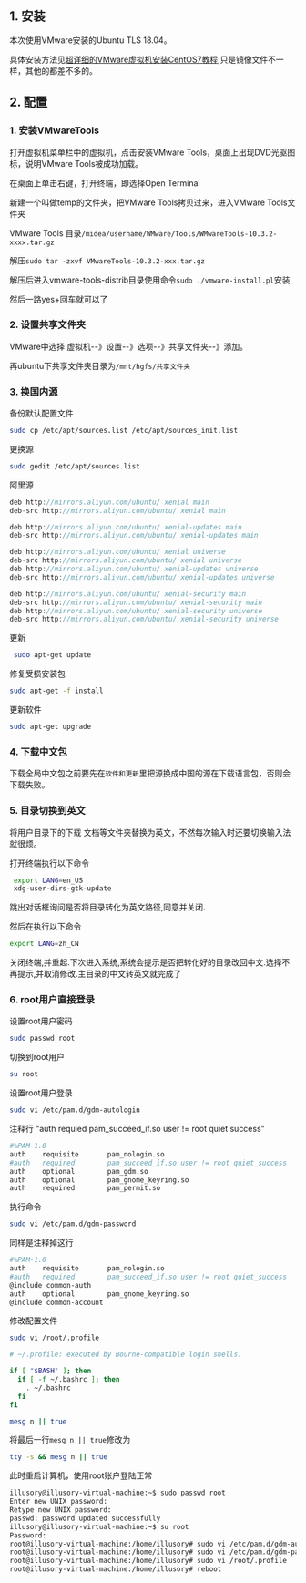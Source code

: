 

## 1. 安装

本次使用VMware安装的Ubuntu TLS 18.04。

具体安装方法见[超详细的VMware虚拟机安装CentOS7教程]( https://blog.csdn.net/java_1996/article/details/86485145),只是镜像文件不一样，其他的都差不多的。

## 2. 配置

### 1. 安装VMwareTools

 打开虚拟机菜单栏中的虚拟机，点击安装VMware Tools，桌面上出现DVD光驱图标，说明VMware Tools被成功加载。 

 在桌面上单击右键，打开终端，即选择Open Terminal 

 新建一个叫做temp的文件夹，把VMware Tools拷贝过来，进入VMware Tools文件夹 

VMware Tools 目录`/midea/username/WMware/Tools/WMwareTools-10.3.2-xxxx.tar.gz`

解压` sudo tar -zxvf VMwareTools-10.3.2-xxx.tar.gz `

解压后进入vmware-tools-distrib目录使用命令`sudo ./vmware-install.pl`安装

然后一路yes+回车就可以了

### 2. 设置共享文件夹

VMware中选择 虚拟机--》设置--》选项--》共享文件夹--》添加。

再ubuntu下共享文件夹目录为`/mnt/hgfs/共享文件夹`

### 3. 换国内源

备份默认配置文件

```sh
sudo cp /etc/apt/sources.list /etc/apt/sources_init.list
```

更换源

```sh
sudo gedit /etc/apt/sources.list
```

阿里源

```go
deb http://mirrors.aliyun.com/ubuntu/ xenial main
deb-src http://mirrors.aliyun.com/ubuntu/ xenial main

deb http://mirrors.aliyun.com/ubuntu/ xenial-updates main
deb-src http://mirrors.aliyun.com/ubuntu/ xenial-updates main

deb http://mirrors.aliyun.com/ubuntu/ xenial universe
deb-src http://mirrors.aliyun.com/ubuntu/ xenial universe
deb http://mirrors.aliyun.com/ubuntu/ xenial-updates universe
deb-src http://mirrors.aliyun.com/ubuntu/ xenial-updates universe

deb http://mirrors.aliyun.com/ubuntu/ xenial-security main
deb-src http://mirrors.aliyun.com/ubuntu/ xenial-security main
deb http://mirrors.aliyun.com/ubuntu/ xenial-security universe
deb-src http://mirrors.aliyun.com/ubuntu/ xenial-security universe

```

更新

```sh
 sudo apt-get update 
```

修复受损安装包

```sh
sudo apt-get -f install
```

更新软件

```sh
sudo apt-get upgrade
```



### 4. 下载中文包

下载全局中文包之前要先在`软件和更新`里把源换成中国的源在下载语言包，否则会下载失败。

### 5. 目录切换到英文

将用户目录下的下载 文档等文件夹替换为英文，不然每次输入时还要切换输入法就很烦。

打开终端执行以下命令

```sh
 export LANG=en_US
 xdg-user-dirs-gtk-update
```

 跳出对话框询问是否将目录转化为英文路径,同意并关闭. 

然后在执行以下命令

```sh
export LANG=zh_CN
```

 关闭终端,并重起.下次进入系统,系统会提示是否把转化好的目录改回中文.选择不再提示,并取消修改.主目录的中文转英文就完成了 

### 6. root用户直接登录

设置root用户密码

```sh
sudo passwd root
```

切换到root用户

```sh
su root
```

设置root用户登录

```sh
sudo vi /etc/pam.d/gdm-autologin
```

 注释行 "auth requied pam_succeed_if.so user != root quiet success" 

```sh
#%PAM-1.0
auth    requisite       pam_nologin.so
#auth   required        pam_succeed_if.so user != root quiet_success
auth    optional        pam_gdm.so
auth    optional        pam_gnome_keyring.so
auth    required        pam_permit.so

```

执行命令

```sh
sudo vi /etc/pam.d/gdm-password
```

同样是注释掉这行

```sh
#%PAM-1.0
auth    requisite       pam_nologin.so
#auth   required        pam_succeed_if.so user != root quiet_success
@include common-auth
auth    optional        pam_gnome_keyring.so
@include common-account

```

修改配置文件

```sh
sudo vi /root/.profile
```

```sh
# ~/.profile: executed by Bourne-compatible login shells.

if [ "$BASH" ]; then
  if [ -f ~/.bashrc ]; then
    . ~/.bashrc
  fi
fi

mesg n || true   
```

将最后一行` mesg n || true `修改为

```sh
tty -s && mesg n || true
```

 此时重启计算机，使用root账户登陆正常 

```sh
illusory@illusory-virtual-machine:~$ sudo passwd root
Enter new UNIX password: 
Retype new UNIX password: 
passwd: password updated successfully
illusory@illusory-virtual-machine:~$ su root
Password: 
root@illusory-virtual-machine:/home/illusory# sudo vi /etc/pam.d/gdm-autologin
root@illusory-virtual-machine:/home/illusory# sudo vi /etc/pam.d/gdm-password
root@illusory-virtual-machine:/home/illusory# sudo vi /root/.profile
root@illusory-virtual-machine:/home/illusory# reboot
```

